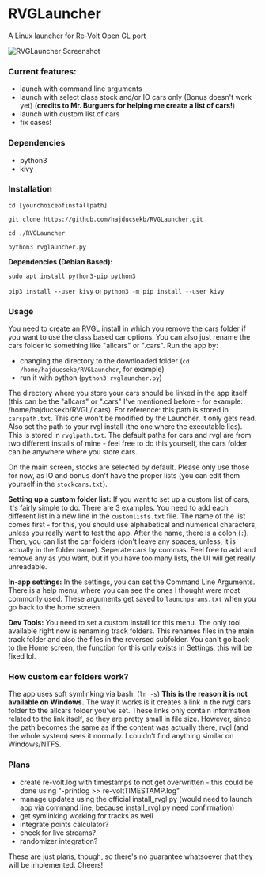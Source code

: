 # RVGLauncher
A Linux launcher for Re-Volt Open GL port

![RVGLauncher Screenshot](https://i.imgur.com/XYUqWsC.png)

### Current features:
- launch with command line arguments
- launch with select class stock and/or IO cars only (Bonus doesn't work yet) (**credits to Mr. Burguers for helping me create a list of cars!**)
- launch with custom list of cars
- fix cases!

### Dependencies
- python3
- kivy

### Installation

`cd [yourchoiceofinstallpath]`

`git clone https://github.com/hajducsekb/RVGLauncher.git`

`cd ./RVGLauncher`

`python3 rvglauncher.py`

**Dependencies (Debian Based):**

`sudo apt install python3-pip python3`

`pip3 install --user kivy` or `python3 -m pip install --user kivy`

### Usage

You need to create an RVGL install in which you remove the cars folder if you want to use the class based car options. You can also just rename the cars folder to something like "allcars" or ".cars".  Run the app by:
- changing the directory to the downloaded folder (`cd /home/hajducsekb/RVGLauncher`, for example)
- run it with python (`python3 rvglauncher.py`)

The directory where you store your cars should be linked in the app itself (this can be the "allcars" or ".cars" I've mentioned before - for example: /home/hajducsekb/RVGL/.cars). For reference: this path is stored in `carspath.txt`. This one won't be modified by the Launcher, it only gets read. Also set the path to your rvgl install (the one where the executable lies). This is stored in `rvglpath.txt`. The default paths for cars and rvgl are from two different installs of mine - feel free to do this yourself, the cars folder can be anywhere where you store cars.

On the main screen, stocks are selected by default. Please only use those for now, as IO and bonus don't have the proper lists (you can edit them yourself in the `stockcars.txt`).

**Setting up a custom folder list:** If you want to set up a custom list of cars, it's fairly simple to do. There are 3 examples. You need to add each different list in a new line in the `customlists.txt` file. The name of the list comes first - for this, you should use alphabetical and numerical characters, unless you really want to test the app. After the name, there is a colon (`:`). Then, you can list the car folders (don't leave any spaces, unless, it is actually in the folder name). Seperate cars by commas. Feel free to add and remove any as you want, but if you have too many lists, the UI will get really unreadable.

**In-app settings:** In the settings, you can set the Command Line Arguments. There is a help menu, where you can see the ones I thought were most commonly used. These arguments get saved to `launchparams.txt` when you go back to the home screen.

**Dev Tools:** You need to set a custom install for this menu. The only tool available right now is renaming track folders. This renames files in the main track folder and also the files in the reversed subfolder. You can't go back to the Home screen, the function for this only exists in Settings, this will be fixed lol.

### How custom car folders work?

The app uses soft symlinking via bash. (`ln -s`) **This is the reason it is not available on Windows.** The way it works is it creates a link in the rvgl cars folder to the allcars folder you've set. These links only contain information related to the link itself, so they are pretty small in file size. However, since the path becomes the same as if the content was actually there, rvgl (and the whole system) sees it normally. I couldn't find anything similar on Windows/NTFS.

### Plans

- create re-volt.log with timestamps to not get overwritten - this could be done using "-printlog >> re-voltTIMESTAMP.log"
- manage updates using the official install_rvgl.py (would need to launch app via command line, because install_rvgl.py need confirmation)
- get symlinking working for tracks as well
- integrate points calculator?
- check for live streams?
- randomizer integration?

These are just plans, though, so there's no guarantee whatsoever that they will be implemented. Cheers!
